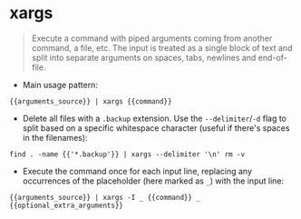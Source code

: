 # xargs

> Execute a command with piped arguments coming from another command, a file, etc.
> The input is treated as a single block of text and split into separate arguments on spaces, tabs, newlines and end-of-file.

- Main usage pattern:

`{{arguments_source}} | xargs {{command}}`

- Delete all files with a `.backup` extension. Use the `--delimiter`/`-d` flag to split based on a specific whitespace character (useful if there's spaces in the filenames):

`find . -name {{'*.backup'}} | xargs --delimiter '\n' rm -v`

- Execute the command once for each input line, replacing any occurrences of the placeholder (here marked as `_`) with the input line:

`{{arguments_source}} | xargs -I _ {{command}} _ {{optional_extra_arguments}}`
